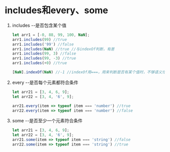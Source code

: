 # includes和every、some

1. includes --是否包含某个值

   ```javascript
   let arr1 = [-0, 88, 99, 100, NaN];
   arr1.includes(99) //true
   arr1.includes('99') //false
   arr1.includes(NaN) //true //与indexOf判断，有差
   arr1.includes(99, 3) //false
   arr1.includes(99, -3) //true
   arr1.includes(+0) //true
   
   [NaN].indexOf(NaN) //-1 //indexOf用===，用来判断是否有某个值时，不够语义化
   ```

2. every --是否每个元素都符合条件

   ```javascript
   let arr21 = [3, 4, 6, 9];
   let arr22 = [3, 4, '6', 9];
   
   arr21.every(item => typeof item === 'number') //true
   arr22.every(item => typeof item === 'number') //false
   ```

3. some --是否至少一个元素符合条件

   ```javascript
   let arr21 = [3, 4, 6, 9];
   let arr22 = [3, 4, '6', 9];
   arr21.some(item => typeof item === 'string') //false
   arr22.some(item => typeof item === 'string') //true
   ```

   